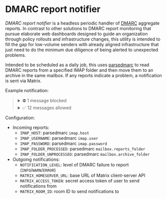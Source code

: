 # DMARC report notifier

*DMARC report notifier* is a headless periodic handler of [DMARC] aggregate reports. In contrast to other solutions to DMARC report monitoring that pursue elaborate web dashboards designed to guide an organization through policy rollouts and infrastructure changes, this utility is intended to fill the gap for low-volume senders with already aligned infrastructure that just need to do the minimum due diligence of being alerted to unexpected problems.

Intended to be scheduled as a daily job, this uses [parsedmarc] to read DMARC reports from a specified IMAP folder and then move them to an archive in the same mailbox. If any reports indicate a problem, a notification is sent via Matrix.

Example notification:

> <details>
>   <summary>⛔ 1 message blocked</summary>
>   <table>
>     <thead>
>       <tr><th>Count</th><th>Sender</th><th>SPF</th><th>DKIM</th><th>DMARC</th><th>Reporter</th></tr>
>     </thead>
>     <tbody>
>       <tr>
>         <td>1</td>
>         <td>IP: <code>192.0.2.1</code><br />rDNS: <code>example.com</code><br />Envelope: <code>example.com</code><br />Header: <code>example.com</code></td>
>         <td>⛔<br /><code>example.com</code>: pass</td>
>         <td>⛔<br /><code>example.com</code>: pass</td>
>         <td>⛔</td>
>         <td>Example</td>
>       </tr>
>     </tbody>
>   </table>
> </details>
> <details>
>   <summary>✅ 12 messages allowed</summary>
>   <table>
>     <thead>
>       <tr><th>Count</th><th>Sender</th><th>SPF</th><th>DKIM</th><th>DMARC</th><th>Reporter</th></tr>
>     </thead>
>     <tbody>
>       <tr>
>         <td>6</td>
>         <td>IP: <code>192.0.2.2</code><br />rDNS: <code>example.com</code><br />Envelope: <code>example.com</code><br />Header: <code>example.com</code></td>
>         <td>✅<br /><code>example.com</code>: pass</td>
>         <td>✅<br /><code>example.com</code>: pass</td>
>         <td>✅</td>
>         <td>Example</td>
>       </tr>
>       <tr>
>         <td>3</td>
>         <td>IP: <code>192.0.2.3</code><br />rDNS: <code>example.com</code><br />Envelope: <code>example.com</code><br />Header: <code>example.com</code></td>
>         <td>✅<br /><code>example.com</code>: pass</td>
>         <td>✅<br /><code>example.com</code>: pass</td>
>         <td>✅</td>
>         <td>Example</td>
>       </tr>
>       <tr>
>         <td>2</td>
>         <td>IP: <code>192.0.2.3</code><br />rDNS: <code>example.com</code><br />Envelope: <code>example.com</code><br />Header: <code>example.com</code></td>
>         <td>✅<br /><code>example.com</code>: pass</td>
>         <td>✅<br /><code>example.com</code>: pass</td>
>         <td>✅</td>
>         <td>Example</td>
>       </tr>
>       <tr>
>         <td>1</td>
>         <td>IP: <code>192.0.2.4</code><br />rDNS: <code>example.com</code><br />Envelope: <code>example.com</code><br />Header: <code>example.com</code></td>
>         <td>✅<br /><code>example.com</code>: pass</td>
>         <td>✅<br /><code>example.com</code>: pass</td>
>         <td>✅</td>
>         <td>Example</td>
>       </tr>
>     </tbody>
>   </table>
> </details>

Configuration:

  - Incoming reports:
    - `IMAP_HOST`: parsedmarc `imap.host`
    - `IMAP_USERNAME`: parsedmarc `imap.user`
    - `IMAP_PASSWORD`: parsedmarc `imap.password`
    - `IMAP_FOLDER_PROCESSED`: parsedmarc `mailbox.reports_folder`
    - `IMAP_FOLDER_UNPROCESSED`: parsedmarc `mailbox.archive_folder`
  - Outgoing notifications:
    - `NOTIFICATION_LEVEL`: level of DMARC failure to report (`INFO`/`WARN`/`ERROR`)
    - `MATRIX_HOMESERVER_URL`: base URL of Matrix client-server API
    - `MATRIX_ACCESS_TOKEN`: secret access token of user to send notifications from
    - `MATRIX_ROOM_ID`: room ID to send notifications to

[DMARC]: https://en.wikipedia.org/wiki/DMARC
[Matrix]: https://matrix.org/
[parsedmarc]: https://github.com/domainaware/parsedmarc
